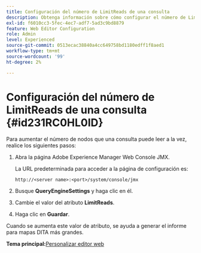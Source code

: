 ```yaml
---
title: Configuración del número de LimitReads de una consulta
description: Obtenga información sobre cómo configurar el número de LimitReads para una consulta
exl-id: f6010cc3-5fec-4ec7-adf7-5ad3c9bd8879
feature: Web Editor Configuration
role: Admin
level: Experienced
source-git-commit: 0513ecac38840a4cc649758bd1180edff1f8aed1
workflow-type: tm+mt
source-wordcount: '99'
ht-degree: 2%

---
```


# Configuración del número de LimitReads de una consulta {#id231RC0HL0ID}

Para aumentar el número de nodos que una consulta puede leer a la vez, realice los siguientes pasos:

1. Abra la página Adobe Experience Manager Web Console JMX.

   La URL predeterminada para acceder a la página de configuración es:

   ```http
   http://<server name>:<port>/system/console/jmx
   ```

1. Busque **QueryEngineSettings** y haga clic en él.

1. Cambie el valor del atributo **LimitReads**.

1. Haga clic en **Guardar**.


Cuando se aumenta este valor de atributo, se ayuda a generar el informe para mapas DITA más grandes.

**Tema principal:**&#x200B;[&#x200B; Personalizar editor web](conf-web-editor.md)
